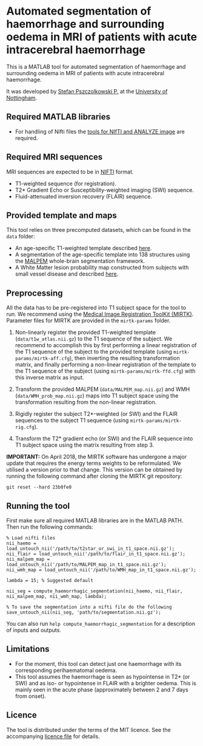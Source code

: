 Automated segmentation of haemorrhage and surrounding oedema in MRI of patients with acute intracerebral haemorrhage
====================================================================================================================

This is a MATLAB tool for automated segmentation of haemorrhage and surrounding oedema in MRI of patients with acute intracerebral haemorrhage.

It was developed by [Stefan Pszczolkowski P.](http://stefanpsz.github.io) at the [University of Nottingham](http://www.nottingham.ac.uk).


Required MATLAB libraries
-------------------------

- For handling of Nifti files the [tools for NIfTI and ANALYZE image](https://www.mathworks.com/matlabcentral/fileexchange/8797-tools-for-nifti-and-analyze-image)
are required.


Required MRI sequences
----------------------

MRI sequences are expected to be in [NIFTI](https://nifti.nimh.nih.gov/) format.

- T1-weighted sequence (for registration).
- T2* Gradient Echo or Susceptibility-weighted imaging (SWI) sequence.
- Fluid-attenuated inversion recovery (FLAIR) sequence.


Provided template and maps
--------------------------

This tool relies on three precomputed datasets, which can be found in the `data` folder:

- An age-specific T1-weighted template described [here](https://www.ncbi.nlm.nih.gov/pmc/articles/PMC3376197/).
- A segmentation of the age-specific template into 138 structures using the [MALPEM](https://github.com/ledigchr/MALPEM) whole-brain segmentation 
framework.
- A White Matter lesion probability map constructed from subjects with small vessel disease and described 
[here](https://link.springer.com/chapter/10.1007/978-3-319-24553-9_64).


Preprocessing
-------------

All the data has to be pre-registered into T1 subject space for the tool to run. We recommend using the [Medical Image Registration ToolKit (MIRTK)](https://github.com/BioMedIA/MIRTK). Parameter files for MIRTK are provided in the `mirtk-params` folder.

1. Non-linearly register the provided T1-weighted template (`data/t1w_atlas.nii.gz`) to the T1 sequence of the subject. We recommend to accomplish this 
by first performing a linear registration of the T1 sequence of the subject to the provided template (using `mirtk-params/mirtk-aff.cfg`), then inverting 
the resulting transformation matrix, and finally performing a non-linear registration of the template to the T1 sequence of the subject (using 
`mirtk-params/mirtk-ffd.cfg`) with this inverse matrix as input.

2. Transform the provided MALPEM (`data/MALPEM_map.nii.gz`) and WMH (`data/WMH_prob_map.nii.gz`) maps into T1 subject space using the transformation 
resulting from the non-linear registration.

3. Rigidly register the subject T2*-weighted (or SWI) and the FLAIR sequences to the subject T1 sequence (using `mirtk-params/mirtk-rig.cfg`).

4. Transform the T2* gradient echo (or SWI) and the FLAIR sequence into T1 subject space using the matrix resulting from step 3.


**IMPORTANT:** On April 2018, the MIRTK software has undergone a major update that requires the energy terms weights to be reformulated. We utilised a 
version prior to that change. This version can be obtained by running the following command after cloning the MIRTK git repository:

```
git reset --hard 23b0fe0
```


Running the tool
----------------

First make sure all required MATLAB libraries are in the MATLAB PATH. Then run the following commands:

```
% Load nifti files
nii_haemo = load_untouch_nii('/path/to/t2star_or_swi_in_t1_space.nii.gz');
nii_flair = load_untouch_nii('/path/to/flair_in_t1_space.nii.gz');
nii_malpem_map = load_untouch_nii('/path/to/MALPEM_map_in_t1_space.nii.gz');
nii_wmh_map = load_untouch_nii('/path/to/WMH_map_in_t1_space.nii.gz');

lambda = 15; % Suggested default

nii_seg = compute_haemorrhagic_segmentation(nii_haemo, nii_flair, nii_malpem_map, nii_wmh_map, lambda);

% To save the segmentation into a nifti file do the following
save_untouch_nii(nii_seg, 'path/to/segmentation.nii.gz');
```

You can also run `help compute_haemorrhagic_segmentation` for a description of inputs and outputs.


Limitations
-----------

- For the moment, this tool can detect just one haemorrhage with its corresponding perihaematomal oedema.
- This tool assumes the haemorrhage is seen as hypointense in T2* (or SWI) and as iso- or hypointense in FLAIR with a brighter oedema. This is mainly seen in
the acute phase (approximately between 2 and 7 days from onset).


Licence
-------

The tool is distributed under the terms of the MIT licence. See the accompanying [licence file](LICENCE.txt) for details. 
